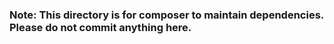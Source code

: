 ### Note: This directory is for composer to maintain dependencies. Please do not commit anything here.

